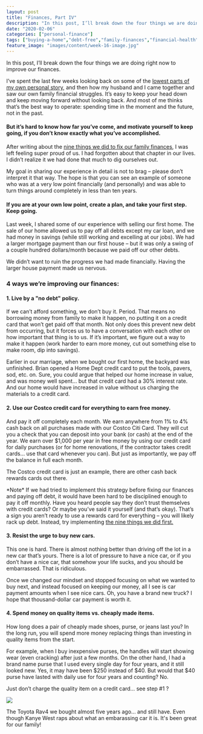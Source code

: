 ```yaml
---
layout: post
title: "Finances, Part IV"
description: "In this post, I’ll break down the four things we are doing right now to improve our finances. I’ve spent the last few weeks looking back on some of the lowest parts of my own personal story, and then how"
date: "2020-02-06"
categories: ["personal-finance"]
tags: ["buying-a-home","debt-free","family-finances","financial-health","selling-a-home"]
feature_image: "images/content/week-16-image.jpg"
---
```


In this post, I’ll break down the four things we are doing right now to improve our finances.

I’ve spent the last few weeks looking back on some of the [lowest parts of my own personal story](https://greatonpaper.com/youre-not-stuck/), and then how my husband and I came together and saw our own family financial struggles. It’s easy to keep your head down and keep moving forward without looking back. And most of me thinks that’s the best way to operate: spending time in the moment and the future, not in the past.

#### **But it’s hard to know how far you’ve come, and motivate yourself to keep going, if you don’t know exactly what you’ve accomplished.**

After writing about the [nine things we did to fix our family finances](https://greatonpaper.com/finances-part-ii/), I was left feeling super proud of us. I had forgotten about that chapter in our lives. I didn’t realize it we had done that much to dig ourselves out.

My goal in sharing our experience in detail is not to brag – please don’t interpret it that way. The hope is that you can see an example of someone who was at a very low point financially (and personally) and was able to turn things around completely in less than ten years.

#### **If you are at your own low point, create a plan, and take your first step. Keep going.**

Last week, I shared some of our experience with selling our first home. The sale of our home allowed us to pay off all debts except my car loan, and we had money in savings (while still working and excelling at our jobs). We had a larger mortgage payment than our first house – but it was only a swing of a couple hundred dollars/month because we paid off our other debts.

We didn’t want to ruin the progress we had made financially. Having the larger house payment made us nervous.

### **4 ways we’re improving our finances:**

#### 1\. **Live by a "no debt" policy.**

If we can’t afford something, we don’t buy it. Period. That means no borrowing money from family to make it happen, no putting it on a credit card that won’t get paid off that month. Not only does this prevent new debt from occurring, but it forces us to have a conversation with each other on how important that thing is to us. If it’s important, we figure out a way to make it happen (work harder to earn more money, cut out something else to make room, dip into savings).

Earlier in our marriage, when we bought our first home, the backyard was unfinished. Brian opened a Home Dept credit card to put the tools, pavers, sod, etc. on. Sure, you could argue that helped our home increase in value, and was money well spent… but that credit card had a 30% interest rate. And our home would have increased in value without us charging the materials to a credit card.

#### 2\. **Use our Costco credit card for everything to earn free money.**

And pay it off completely each month. We earn anywhere from 1% to 4% cash back on all purchases made with our Costco Citi Card. They will cut you a check that you can deposit into your bank (or cash) at the end of the year. We earn over $1,000 per year in free money by using our credit card for daily purchases (or for home renovations, if the contractor takes credit cards… use that card whenever you can). But just as importantly, we pay off the balance in full each month.

The Costco credit card is just an example, there are other cash back rewards cards out there.

\*Note\* If we had tried to implement this strategy before fixing our finances and paying off debt, it would have been hard to be disciplined enough to pay it off monthly. Have you heard people say they don’t trust themselves with credit cards? Or maybe you’ve said it yourself (and that’s okay). That’s a sign you aren’t ready to use a rewards card for everything – you will likely rack up debt. Instead, try implementing [the nine things we did first.](https://greatonpaper.com/finances-part-ii/)

#### 3\. **Resist the urge to buy new cars.**

This one is hard. There is almost nothing better than driving off the lot in a new car that’s yours. There is a lot of pressure to have a nice car, or if you don’t have a nice car, that somehow your life sucks, and you should be embarrassed. That is ridiculous.

Once we changed our mindset and stopped focusing on what we wanted to buy next, and instead focused on keeping our money, all I see is car payment amounts when I see nice cars. Oh, you have a brand new truck? I hope that thousand-dollar car payment is worth it.

#### 4\. **Spend money on quality items vs. cheaply made items.**

How long does a pair of cheaply made shoes, purse, or jeans last you? In the long run, you will spend more money replacing things than investing in quality items from the start.

For example, when I buy inexpensive purses, the handles will start showing wear (even cracking) after just a few months. On the other hand, I had a brand name purse that I used every single day for four years, and it still looked new. Yes, it may have been $250 instead of $40. But would that $40 purse have lasted with daily use for four years and counting? No.

Just don’t charge the quality item on a credit card… see step #1 ?

![](images/Rav-4-768x1024.jpg)

The Toyota Rav4 we bought almost five years ago... and still have. Even though Kanye West raps about what an embarassing car it is. It's been great for our family!
